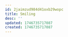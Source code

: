 ```yaml
---
id: 2jaimzud984d41oxb29wopc
title: Smiling
desc: ''
updated: 1746735717087
created: 1746735717087
---
```

